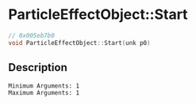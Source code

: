 # ParticleEffectObject::Start
```c
// 0x005eb7b0
void ParticleEffectObject::Start(unk p0)
```
## Description
```
Minimum Arguments: 1
Maximum Arguments: 1
```
